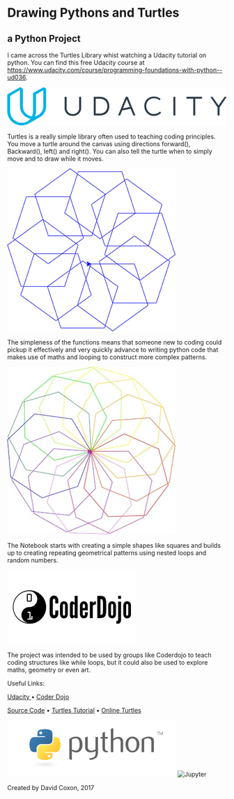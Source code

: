 # Drawing Pythons and Turtles

## a Python Project
 
I came across the Turtles Library whist watching a Udacity tutorial on python. You can find this free Udacity course at https://www.udacity.com/course/programming-foundations-with-python--ud036. 

![Udacity](../Images/udacity.png?raw=true)

Turtles is a really simple library often used to teaching coding principles. You move a turtle around the canvas using directions forward(), Backward(), left() and right(). You can also tell the turtle when to simply move and to draw while it moves.

![Offset Pattern](Graphs/offsetrepeatingshape.jpg?raw=true)

The simpleness of the functions means that someone new to coding could pickup it effectively and very quickly advance to writing python code that makes use of maths and looping to construct more complex patterns.
 
![Repeating Pattern](Graphs/rainbowrepeatingshape.jpg?raw=true)

The Notebook starts with creating a simple shapes like squares and builds up to creating repeating geometrical patterns using nested loops and random numbers.

![CoderDojo](Images/coderdojo.png?raw=true)

The project was intended to be used by groups like Coderdojo to teach coding structures like while loops, but it could also be used to explore maths, geometry or even art.  

Useful Links:

[Udacity ](https://eu.udacity.com/) • 
[Coder Dojo](https://www.eventbrite.co.uk/o/coderdojo-north-east-6360746717)
 
[Source Code](https://github.com/python/cpython/blob/3.6/Lib/turtle.py) • 
[Turtles Tutorial](http://coolpythoncodes.com/python-turtle/) •
[Online Turtles ](https://trinket.io/python/88dd6c94d1)

![Python](../Images/python.png?raw=true)
![Jupyter](Images/jupyter.pcx?raw=true)

Created by David Coxon, 2017